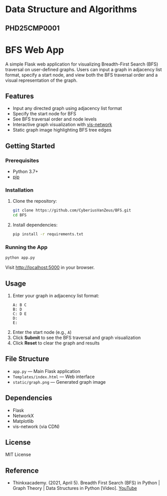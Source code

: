 # Data Structure and Algorithms
## PHD25CMP0001

# BFS Web App

A simple Flask web application for visualizing Breadth-First Search (BFS) traversal on user-defined graphs. Users can input a graph in adjacency list format, specify a start node, and view both the BFS traversal order and a visual representation of the graph.

## Features

- Input any directed graph using adjacency list format
- Specify the start node for BFS
- See BFS traversal order and node levels
- Interactive graph visualization with [vis-network](https://visjs.org/)
- Static graph image highlighting BFS tree edges

## Getting Started

### Prerequisites

- Python 3.7+
- [pip](https://pip.pypa.io/en/stable/)

### Installation

1. Clone the repository:
   ```sh
   git clone https://github.com/CyberiusVanZeus/BFS.git
   cd BFS
   ```

2. Install dependencies:
   ```sh
   pip install -r requirements.txt
   ```

### Running the App

```sh
python app.py
```

Visit [http://localhost:5000](http://localhost:5000) in your browser.

## Usage

1. Enter your graph in adjacency list format:
   ```
   A: B C
   B: D
   C: D E
   D:
   E:
   ```
2. Enter the start node (e.g., `A`)
3. Click **Submit** to see the BFS traversal and graph visualization
4. Click **Reset** to clear the graph and results

## File Structure

- `app.py` — Main Flask application
- `Templates/index.html` — Web interface
- `static/graph.png` — Generated graph image

## Dependencies

- Flask
- NetworkX
- Matplotlib
- vis-network (via CDN)

## License

MIT License

## Reference

- Thinkxacademy. (2021, April 5). Breadth First Search (BFS) in Python | Graph Theory | Data Structures in Python [Video]. [YouTube](https://www.youtube.com/watch?v=tswq532WVF4)
